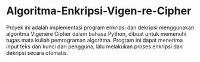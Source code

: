 # Algoritma-Enkripsi-Vigen-re-Cipher
Proyek ini adalah implementasi program enkripsi dan dekripsi menggunakan algoritma Vigenère Cipher dalam bahasa Python, dibuat untuk memenuhi tugas mata kuliah pemrograman algoritma. Program ini dapat menerima input teks dan kunci dari pengguna, lalu melakukan proses enkripsi dan dekripsi secara otomatis.
